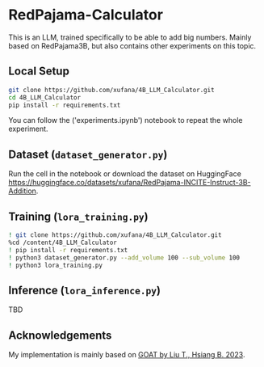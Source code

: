 # RedPajama-Calculator

This is an LLM, trained specifically to be able to add big numbers. Mainly based on RedPajama3B, but also contains other experiments on this topic.

## Local Setup

``` bash
git clone https://github.com/xufana/4B_LLM_Calculator.git 
cd 4B_LLM_Calculator
pip install -r requirements.txt
```

You can follow the ('experiments.ipynb') notebook to repeat the whole experiment.

## Dataset (`dataset_generator.py`)

Run the cell in the notebook or download the dataset on HuggingFace https://huggingface.co/datasets/xufana/RedPajama-INCITE-Instruct-3B-Addition.

## Training (`lora_training.py`)

``` bash
! git clone https://github.com/xufana/4B_LLM_Calculator.git
%cd /content/4B_LLM_Calculator
! pip install -r requirements.txt
! python3 dataset_generator.py --add_volume 100 --sub_volume 100
! python3 lora_training.py
```

## Inference (`lora_inference.py`)
TBD

## Acknowledgements
My implementation is mainly based on [GOAT by Liu T., Hsiang B. 2023](https://arxiv.org/pdf/2305.14201.pdf).
